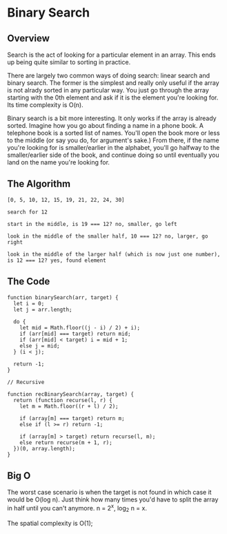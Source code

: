 # Binary Search

## Overview

Search is the act of looking for a particular element in an array. This ends up being quite similar to sorting in practice.

There are largely two common ways of doing search: linear search and binary search. The former is the simplest and really only useful if the array is not alrady sorted in any particular way. You just go through the array starting with the 0th element and ask if it is the element you're looking for. Its time complexity is O(n).

Binary search is a bit more interesting. It only works if the array is already sorted. Imagine how you go about finding a name in a phone book. A telephone book is a sorted list of names. You'll open the book more or less to the middle (or say you do, for argument's sake.) From there, if the name you're looking for is smaller/earlier in the alphabet, you'll go halfway to the smaller/earlier side of the book, and continue doing so until eventually you land on the name you're looking for.

## The Algorithm

```
[0, 5, 10, 12, 15, 19, 21, 22, 24, 30]

search for 12

start in the middle, is 19 === 12? no, smaller, go left

look in the middle of the smaller half, 10 === 12? no, larger, go right

look in the middle of the larger half (which is now just one number), is 12 === 12? yes, found element
```

## The Code

```
function binarySearch(arr, target) {
  let i = 0;
  let j = arr.length;
  
  do {
    let mid = Math.floor((j - i) / 2) + i);
    if (arr[mid] === target) return mid;
    if (arr[mid] < target) i = mid + 1;
    else j = mid;
  } (i < j);
  
  return -1;
}

// Recursive

function recBinarySearch(array, target) {
  return (function recurse(l, r) {
    let m = Math.floor((r + l) / 2);
    
    if (array[m] === target) return m;
    else if (l >= r) return -1;
  
    if (array[m] > target) return recurse(l, m);
    else return recurse(m + 1, r);
  })(0, array.length);
}
```

## Big O

The worst case scenario is when the target is not found in which case it would be O(log n). Just think how many times you'd have to split the array in half until you can't anymore. n = 2<sup>x</sup>, log<sub>2</sub> n = x.

The spatial complexity is O(1);
